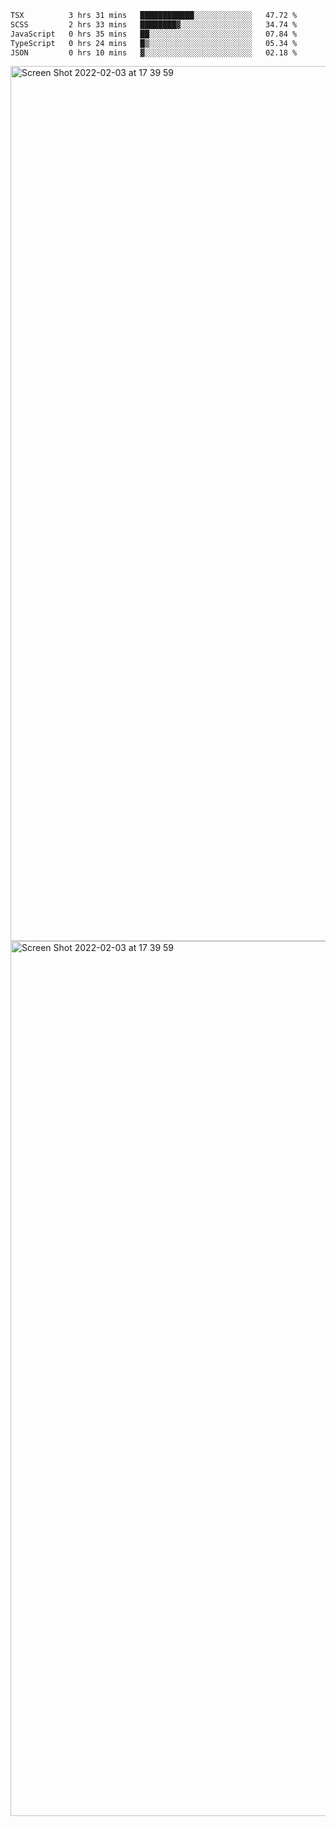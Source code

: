 <!--START_SECTION:waka-->

```txt
TSX          3 hrs 31 mins   ████████████░░░░░░░░░░░░░   47.72 %
SCSS         2 hrs 33 mins   ████████▓░░░░░░░░░░░░░░░░   34.74 %
JavaScript   0 hrs 35 mins   ██░░░░░░░░░░░░░░░░░░░░░░░   07.84 %
TypeScript   0 hrs 24 mins   █▒░░░░░░░░░░░░░░░░░░░░░░░   05.34 %
JSON         0 hrs 10 mins   ▓░░░░░░░░░░░░░░░░░░░░░░░░   02.18 %
```

<!--END_SECTION:waka-->

<img width="1400" alt="Screen Shot 2022-02-03 at 17 39 59" src="https://user-images.githubusercontent.com/45716542/152387304-f2b60485-53a6-4f4b-a818-5cefb1b0c0ae.png">
<img width="1400" alt="Screen Shot 2022-02-03 at 17 39 59" src="https://user-images.githubusercontent.com/45716542/152387273-ea5cdf21-2a45-44da-8bef-00c1763b1d42.png">
